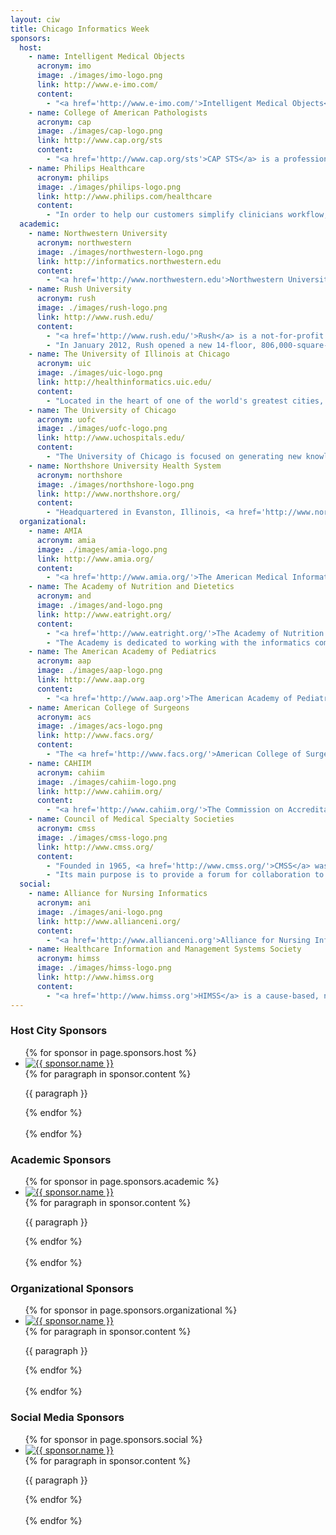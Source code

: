 ```yaml
---
layout: ciw
title: Chicago Informatics Week
sponsors:
  host:
    - name: Intelligent Medical Objects
      acronym: imo
      image: ./images/imo-logo.png
      link: http://www.e-imo.com/
      content:
        - "<a href='http://www.e-imo.com/'>Intelligent Medical Objects</a> (IMO) develops, manages, and licenses medical vocabularies and software applications for health care organizations. IMO's Clinical Interface Terminology products provide seamless mapping of diagnostic terminologies to billing codes and medical concepts. IMO provides the tools necessary for health care organizations to authoritatively support uniform labeling of health profiles, services rendered and outcomes across their enterprise. This intersection of clinical and financial data provides health care organizations with dependable quality information to deliver services, bear risk, and to enable efficient, cost-effective operation and accountability. Headquartered in suburban Chicago, the company has over 1,500 hospitals and 300,000 physicians using IMO content daily. Learn more at <a href='http://www.e-imo.com/'>www.e-imo.com</a>."
    - name: College of American Pathologists
      acronym: cap
      image: ./images/cap-logo.png
      link: http://www.cap.org/sts
      content:
        - "<a href='http://www.cap.org/sts'>CAP STS</a> is a professional services provider with a diversified service offering related to health IT strategy and planning; clinical health information management; and health care standards. CAP STS helps providers navigate complex issues and meet Meaningful Use requirements and has expertise in working with health care standards such as SNOMED Clinical Terms&reg; (SNOMED CT&reg;), LOINC&reg;, RxNorm, and other clinical terminology standards that advance electronic health record interoperability. <a href='http://www.cap.org/sts'>cap.org/sts</a>"
    - name: Philips Healthcare
      acronym: philips
      image: ./images/philips-logo.png
      link: http://www.philips.com/healthcare
      content:
        - "In order to help our customers simplify clinicians workflow, improve financial outcomes, and, ultimately, help improve and save lives, Philips excels at putting clinical intelligence to work. With patient care and clinical informatics solutions that touch patients directly, we draw on an ever-expanding body of knowledge to provide smart clinical decision support solutions. Intelligence, interoperability, mobility and telehealth empower informed clinical decisions, drive productivity, streamline workflow and, and improve the bottom line. That's the power of Clinical IT@work. <a href='http://www.philips.com/healthcare'>www.philips.com/healthcare</a> 800-934-7372."
  academic:
    - name: Northwestern University
      acronym: northwestern
      image: ./images/northwestern-logo.png
      link: http://informatics.northwestern.edu
      content:
        - "<a href='http://www.northwestern.edu'>Northwestern University</a> combines innovative teaching and pioneering research in a highly collaborative environment that transcends traditional academic boundaries. It provides students and faculty exceptional opportunities for intellectual, personal and professional growth in a setting enhanced by the richness of Chicago.  Informatics at Northwestern University includes a wide range of research activities and educational opportunities.  Learn more at <a href='http://informatics.northwestern.edu'>informatics.northwestern.edu</a>."
    - name: Rush University
      acronym: rush
      image: ./images/rush-logo.png
      link: http://www.rush.edu/
      content:
        - "<a href='http://www.rush.edu/'>Rush</a> is a not-for-profit academic medical center comprising Rush University Medical Center, Rush University, Rush Oak Park Hospital and Rush Health. Rush's mission is to provide the best possible care for its patients.  Educating tomorrow's health care professionals, researching new and more advanced treatment options, transforming its facilities and investing in new technologies&mdash;all are undertaken with the drive to improve patient care now, and for the future."
        - "In January 2012, Rush opened a new 14-floor, 806,000-square-foot hospital building. The new hospital, called the Tower, is the centerpiece of a ten-year, $1 billion campus redevelopment plan called the Rush Transformation, which also includes completion of a new orthopedics building, a new parking garage and central power plant, renovations of selected existing buildings and demolition of obsolete buildings. The Tower is designed and built to conserve energy and water, reduce waste and use sustainable building materials. It has earned LEED Gold certification from the U.S. Green Building Council and is the largest new construction health care project in the world to do so.  It is the only full-service green hospital in Chicago."
    - name: The University of Illinois at Chicago
      acronym: uic
      image: ./images/uic-logo.png
      link: http://healthinformatics.uic.edu/
      content:
        - "Located in the heart of one of the world's greatest cities, the <a href='http://www.uic.edu/'>University of Illinois at Chicago</a> is a major research university dedicated to providing a world-class education for all of its students. As one of the nation's oldest and most prestigious academic programs, the Health Informatics curriculum at UIC is acknowledged as the leader in undergraduate and graduate health informatics education. Our suite of <a href='http://healthinformatics.uic.edu/'>online programs in Health Informatics</a> include: Master of Science in Health Informatics, Master of Science in Health Informatics Research Track, and Post-Master's Certificate in Health Informatics. Informatics at University of Illinois at Chicago includes a wide range of <a href='http://www.uic.edu/depts/mcam/CCTS/BI/'>research activities and services</a>."
    - name: The University of Chicago
      acronym: uofc
      image: ./images/uofc-logo.png
      link: http://www.uchospitals.edu/
      content:
        - "The University of Chicago is focused on generating new knowledge by crossing traditional disciplinary boundaries to transform the way we understand business, economics,law, religion, physics, chemistry, biology, and medicine, among other fields. This interdisciplinary approach is infused in our undergraduate and graduate programs which train future generations of scholars, scientists, educators, and world leaders and emphasize critical thinking and broad interdisciplinary exposure to the full range of intellectual discovery. Biomedical Informatics at the University of Chicago brings together several world-class programs from across the university, including the <a href='http://cri.uchicago.edu'>Center for Research Informatics</a>, the <a href='http://rcc.uchicago.edu'>Research Computing Center</a>, the <a href='http://www.ci.uchicago.edu'>Computation Institute</a>, and the <a href='http://www.igsb.anl.gov'>Institute for Genomics and Systems Biology</a>. These groups encompass facilities that reach across the University of Chicago and Argonne National Laboratory and support a broad range of educational and research activities. For further information, contact the group above or email <a href='mailto:cri@bsd.uchicago.edu'>cri@bsd.uchicago.edu</a>."
    - name: Northshore University Health System
      acronym: northshore
      image: ./images/northshore-logo.png
      link: http://www.northshore.org/
      content:
        - "Headquartered in Evanston, Illinois, <a href='http://www.northshore.org/'>NorthShore University HealthSystem</a> (NorthShore) is a comprehensive, fully integrated, healthcare delivery system that serves the Chicago region. The system includes four hospitals in Evanston, Glenview, Highland Park and Skokie. NorthShore employs approximately 10,000 and has 2,400 affiliated physicians, including an 800+ physician, multispecialty group practice with over 100 office locations under NorthShore Medical Group. NorthShore supports teaching and research as the principal teaching affiliate for the University of Chicago Pritzker School of Medicine.  NorthShore's <a href='http://www.northshore.org/research/centers/Center-for-Clinical-and-Research-Informatics/'>Center for Clinical and Research informatics</a>, a nationally recognized leader in clinical research informatics, builds upon NorthShore's award-winning electronic health record, patient portal and extensive data warehouse to preserve and improve human life through innovative collection and use of clinical data."
  organizational:
    - name: AMIA
      acronym: amia
      image: ./images/amia-logo.png
      link: http://www.amia.org/
      content:
        - "<a href='http://www.amia.org/'>The American Medical Informatics Association</a>, the leading professional association for informatics professionals, serves as the voice of the nation's top biomedical and health informatics professionals and plays an important role in medicine, health care, and science, encouraging the use of data, information and knowledge to improve both human health and delivery of healthcare services."
    - name: The Academy of Nutrition and Dietetics
      acronym: and
      image: ./images/and-logo.png
      link: http://www.eatright.org/
      content:
        - "<a href='http://www.eatright.org/'>The Academy of Nutrition and Dietetics</a> (formerly the American Dietetic Association) represents the largest organization of food and nutrition professionals in the world.  Over 73,000 members practice in one or more of six different areas of practice: research, clinical nutrition, food and nutrition management, community nutrition, education and consultation/business practice.  The Academy is leveraging a decade of standardized nutrition terminology  and defined care process work to assure the inclusion of nutrition in health information technology adoption and use in the United States.  Nutrition influences 11 of the top 15 causes of death in the United States, creating a substantial opportunity to positively influence health and health care with digital data."
        - "The Academy is dedicated to working with the informatics community to create multi-disciplinary, patient centric electronic health care. Additional information is available at: <a href='http://www.eatright.org/'>www.eatright.org</a>."
    - name: The American Academy of Pediatrics
      acronym: aap
      image: ./images/aap-logo.png
      link: http://www.aap.org
      content:
        - "<a href='http://www.aap.org'>The American Academy of Pediatrics</a> is an organization of 60,000 pediatricians committed to the optimal physical, mental, and social health and well-being for all infants, children, adolescents, and young adults. The Academy mission is accomplished through supporting the professional needs of its members. Members include primary care pediatricians, pediatric medical subspecialists, and pediatric surgical specialists from all 50 US states, Canada, Mexico, and other territories."
    - name: American College of Surgeons
      acronym: acs
      image: ./images/acs-logo.png
      link: http://www.facs.org/
      content:
        - "The <a href='http://www.facs.org/'>American College of Surgeons</a> is a scientific and educational organization of surgeons that was founded in 1913 to raise the standards of surgical practice and improve the care of the surgical patient. The College is dedicated to the ethical and competent practice of surgery. Its achievements have significantly influenced the course of scientific surgery in America and have established it as an important advocate for all surgical patients. The College has more than 78,000 members and is the largest organization of surgeons in the world. For more information, visit <a href='http://www.facs.org/'>www.facs.org</a>."
    - name: CAHIIM
      acronym: cahiim
      image: ./images/cahiim-logo.png
      link: http://www.cahiim.org/
      content:
        - "<a href='http://www.cahiim.org/'>The Commission on Accreditation for Health Informatics and Information Management Education</a> (CAHIIM) accredits associate and baccalaureate degree programs in health information management, and masters' degree programs in health informatics and health information management professions in the United States and Puerto Rico.  CAHIIM strives to serve students, degree-granting academic institutions, educators, health information management and informatics-related professional associations, employers and the general public through comprehensive, fair and effective accreditation activities.  All CAHIIM accredited programs exemplify academic quality, student achievement and outcomes reporting, maintain best practices for continuous quality and program improvement, and meet healthcare industry expected knowledge and skills relevant to today's electronic health information environment.  Through its partnership with academe and the practice fields, CAHIIM serves colleges and universities in a voluntary peer review process as a means to continuously improve quality education to meet healthcare and research needs.  As a result, CAHIIM accreditation becomes the benchmark by which students and employers determine the integrity of health informatics and health information management higher education. For more information visit <a href='http://www.cahiim.org/'> www.cahiim.org </a>."
    - name: Council of Medical Specialty Societies
      acronym: cmss
      image: ./images/cmss-logo.png
      link: http://www.cmss.org/
      content:
        - "Founded in 1965, <a href='http://www.cmss.org/'>CMSS</a> was created to provide an independent forum for the discussion by medical specialists of issues of  national interest and mutual concern. Today, CMSS represents thirty-nine societies with an aggregate membership  of 700,000 U.S. physicians."
        - "Its main purpose is to provide a forum for collaboration to influence policy, medical education and accreditation from a broad, cross-specialty perspective. CMSS is the unified voice for specialty societies established to improve the United States' healthcare system and health of the public."
  social:
    - name: Alliance for Nursing Informatics
      acronym: ani
      image: ./images/ani-logo.png
      link: http://www.allianceni.org/
      content:
        - "<a href='http://www.allianceni.org'>Alliance for Nursing Informatics</a> seeks to advance nursing informatics leadership, practice, education, policy and research through a unified voice of nursing informatics organizations."
    - name: Healthcare Information and Management Systems Society
      acronym: himss
      image: ./images/himss-logo.png
      link: http://www.himss.org
      content:
        - "<a href='http://www.himss.org'>HIMSS</a> is a cause-based, not-for-profit organization exclusively focused on providing global leadership for the optimal use of information technology (IT) and management systems for the betterment of healthcare. <a href='http://blog.himss.org/tag/informatics/'>HIMSS</a> and <a href='http://blog.himss.org/tag/alliance-for-nursing-informatics/'>ANI</a> are teaming up to support the Chicago Informatics Week effort by blogging about the activities."
---
```


<h3 class='sponsors'>Host City Sponsors</h3>

<ul class='sponsors'>
  {% for sponsor in page.sponsors.host %}
  <li class='{{ sponsor.acronym }}'>
    <div class='logo'>
      <a href='{{ sponsor.link }}'>
        <img src='{{ sponsor.image }}' alt='{{ sponsor.name }}'/>
      </a>
    </div>
    <div class='description'>
      {% for paragraph in sponsor.content %}
      <p>{{ paragraph }}</p>
      {% endfor %}
    </div>
    <br class='clear'/>
  </li>
  {% endfor %}
</ul>

<h3 class='sponsors'>Academic Sponsors</h3>

<ul class='sponsors'>
  {% for sponsor in page.sponsors.academic %}
  <li class='{{ sponsor.acronym }}'>
    <div class='logo'>
      <a href='{{ sponsor.link }}'>
        <img src='{{ sponsor.image }}' alt='{{ sponsor.name }}'/>
      </a>
    </div>
    <div class='description'>
      {% for paragraph in sponsor.content %}
      <p>{{ paragraph }}</p>
      {% endfor %}
    </div>
    <br class='clear'/>
  </li>
  {% endfor %}
</ul>

<h3 class='sponsors'>Organizational Sponsors</h3>

<ul class='sponsors'>
  {% for sponsor in page.sponsors.organizational %}
  <li class='{{ sponsor.acronym }}'>
    <div class='logo'>
      <a href='{{ sponsor.link }}'>
        <img src='{{ sponsor.image }}' alt='{{ sponsor.name }}'/>
      </a>
    </div>
    <div class='description'>
      {% for paragraph in sponsor.content %}
      <p>{{ paragraph }}</p>
      {% endfor %}
    </div>
    <br class='clear'/>
  </li>
  {% endfor %}
</ul>

<h3 class='sponsors'>Social Media Sponsors</h3>

<ul class='sponsors'>
  {% for sponsor in page.sponsors.social %}
  <li class='{{ sponsor.acronym }}'>
    <div class='logo'>
      <a href='{{ sponsor.link }}'>
        <img src='{{ sponsor.image }}' alt='{{ sponsor.name }}'/>
      </a>
    </div>
    <div class='description'>
      {% for paragraph in sponsor.content %}
      <p>{{ paragraph }}</p>
      {% endfor %}
    </div>
    <br class='clear'/>
  </li>
  {% endfor %}
</ul>